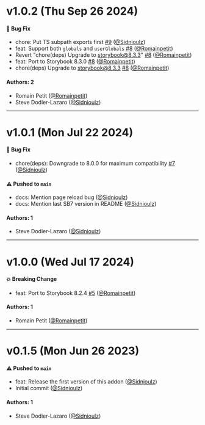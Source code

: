 # v1.0.2 (Thu Sep 26 2024)

#### 🐛 Bug Fix

- chore: Put TS subpath exports first [#9](https://github.com/Sidnioulz/storybook-addon-vue-mdx/pull/9) ([@Sidnioulz](https://github.com/Sidnioulz))
- feat: Support both `globals` and `userGlobals` [#8](https://github.com/Sidnioulz/storybook-addon-vue-mdx/pull/8) ([@Romainpetit](https://github.com/Romainpetit))
- Revert "chore(deps) Upgrade to storybook@8.3.3" [#8](https://github.com/Sidnioulz/storybook-addon-vue-mdx/pull/8) ([@Romainpetit](https://github.com/Romainpetit))
- feat: Port to Storybook 8.3.0 [#8](https://github.com/Sidnioulz/storybook-addon-vue-mdx/pull/8) ([@Romainpetit](https://github.com/Romainpetit))
- chore(deps) Upgrade to storybook@8.3.3 [#8](https://github.com/Sidnioulz/storybook-addon-vue-mdx/pull/8) ([@Romainpetit](https://github.com/Romainpetit))

#### Authors: 2

- Romain Petit ([@Romainpetit](https://github.com/Romainpetit))
- Steve Dodier-Lazaro ([@Sidnioulz](https://github.com/Sidnioulz))

---

# v1.0.1 (Mon Jul 22 2024)

#### 🐛 Bug Fix

- chore(deps): Downgrade to 8.0.0 for maximum compatibility [#7](https://github.com/Sidnioulz/storybook-addon-vue-mdx/pull/7) ([@Sidnioulz](https://github.com/Sidnioulz))

#### ⚠️ Pushed to `main`

- docs: Mention page reload bug ([@Sidnioulz](https://github.com/Sidnioulz))
- docs: Mention last SB7 version in README ([@Sidnioulz](https://github.com/Sidnioulz))

#### Authors: 1

- Steve Dodier-Lazaro ([@Sidnioulz](https://github.com/Sidnioulz))

---

# v1.0.0 (Wed Jul 17 2024)

#### 💥 Breaking Change

- feat: Port to Storybook 8.2.4 [#5](https://github.com/Sidnioulz/storybook-addon-vue-mdx/pull/5) ([@Romainpetit](https://github.com/Romainpetit))

#### Authors: 1

- Romain Petit ([@Romainpetit](https://github.com/Romainpetit))

---

# v0.1.5 (Mon Jun 26 2023)

#### ⚠️ Pushed to `main`

- feat: Release the first version of this addon ([@Sidnioulz](https://github.com/Sidnioulz))
- Initial commit ([@Sidnioulz](https://github.com/Sidnioulz))

#### Authors: 1

- Steve Dodier-Lazaro ([@Sidnioulz](https://github.com/Sidnioulz))
